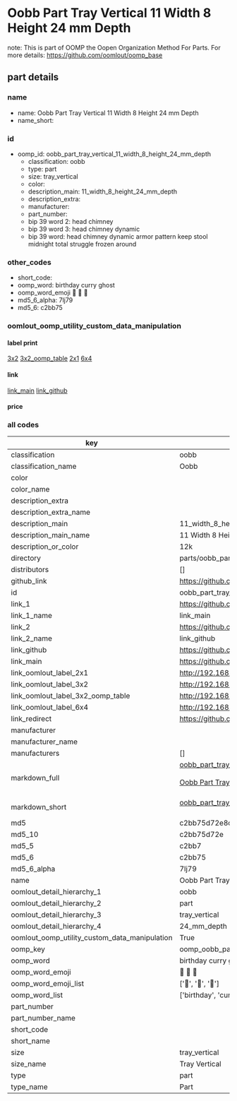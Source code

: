 # Oobb Part Tray Vertical 11 Width 8 Height 24 mm Depth  

note: This is part of OOMP the Oopen Organization Method For Parts. For more details: https://github.com/oomlout/oomp_base

##  part details
  







### name
* name: Oobb Part Tray Vertical 11 Width 8 Height 24 mm Depth
* name_short: 
### id
* oomp_id: oobb_part_tray_vertical_11_width_8_height_24_mm_depth
  * classification: oobb
  * type: part
  * size: tray_vertical
  * color: 
  * description_main: 11_width_8_height_24_mm_depth
  * description_extra: 
  * manufacturer: 
  * part_number: 
  * bip 39 word 2: head chimney
  * bip 39 word 3: head chimney dynamic
  * bip 39 word: head chimney dynamic armor pattern keep stool midnight total struggle frozen around

### other_codes
* short_code: 
* oomp_word: birthday curry ghost
* oomp_word_emoji :birthday: :curry: :ghost:
* md5_6_alpha: 7lj79
* md5_6: c2bb75






### oomlout_oomp_utility_custom_data_manipulation
#### label print
[3x2](http://192.168.1.245:1112/?label=oomp%207lj79)
[3x2_oomp_table](http://192.168.1.108:1112/?label=oomp%207lj79)
[2x1](http://192.168.1.242:1112/?label=oomp%207lj79)
[6x4](http://192.168.1.55:1112/?label=oomp%207lj79)    

#### link

[link_main](https://github.com/oomlout/oomlout_oomp_version_1_messy/tree/main/parts/oobb_part_tray_vertical_11_width_8_height_24_mm_depth) [link_github](https://github.com/oomlout/oomlout_oomp_version_1_messy/tree/main/parts/oobb_part_tray_vertical_11_width_8_height_24_mm_depth)                             

#### price







### all codes 
| key | value |  
| --- | --- |  
| classification | oobb |  
| classification_name | Oobb |  
| color |  |  
| color_name |  |  
| description_extra |  |  
| description_extra_name |  |  
| description_main | 11_width_8_height_24_mm_depth |  
| description_main_name | 11 Width 8 Height 24 mm Depth |  
| description_or_color | 12k |  
| directory | parts/oobb_part_tray_vertical_11_width_8_height_24_mm_depth |  
| distributors | [] |  
| github_link | https://github.com/oomlout/oomlout_oomp_part_src/tree/main/parts/oobb_part_tray_vertical_11_width_8_height_24_mm_depth |  
| id | oobb_part_tray_vertical_11_width_8_height_24_mm_depth |  
| link_1 | https://github.com/oomlout/oomlout_oomp_version_1_messy/tree/main/parts/oobb_part_tray_vertical_11_width_8_height_24_mm_depth |  
| link_1_name | link_main |  
| link_2 | https://github.com/oomlout/oomlout_oomp_version_1_messy/tree/main/parts/oobb_part_tray_vertical_11_width_8_height_24_mm_depth |  
| link_2_name | link_github |  
| link_github | https://github.com/oomlout/oomlout_oomp_version_1_messy/tree/main/parts/oobb_part_tray_vertical_11_width_8_height_24_mm_depth |  
| link_main | https://github.com/oomlout/oomlout_oomp_version_1_messy/tree/main/parts/oobb_part_tray_vertical_11_width_8_height_24_mm_depth |  
| link_oomlout_label_2x1 | http://192.168.1.242:1112/?label=oomp%207lj79 |  
| link_oomlout_label_3x2 | http://192.168.1.245:1112/?label=oomp%207lj79 |  
| link_oomlout_label_3x2_oomp_table | http://192.168.1.108:1112/?label=oomp%207lj79 |  
| link_oomlout_label_6x4 | http://192.168.1.55:1112/?label=oomp%207lj79 |  
| link_redirect | https://github.com/oomlout/oomlout_oomp_version_1_messy/tree/main/parts/oobb_part_tray_vertical_11_width_8_height_24_mm_depth |  
| manufacturer |  |  
| manufacturer_name |  |  
| manufacturers | [] |  
| markdown_full | [oobb_part_tray_vertical_11_width_8_height_24_mm_depth](none)<br>[](none)<br>[Oobb Part Tray Vertical 11 Width 8 Height 24 Mm Depth](none)<br><br> |  
| markdown_short | [oobb_part_tray_vertical_11_width_8_height_24_mm_depth](none)<br><br> |  
| md5 | c2bb75d72e8c7acde750a0be898a0350 |  
| md5_10 | c2bb75d72e |  
| md5_5 | c2bb7 |  
| md5_6 | c2bb75 |  
| md5_6_alpha | 7lj79 |  
| name | Oobb Part Tray Vertical 11 Width 8 Height 24 mm Depth |  
| oomlout_detail_hierarchy_1 | oobb |  
| oomlout_detail_hierarchy_2 | part |  
| oomlout_detail_hierarchy_3 | tray_vertical |  
| oomlout_detail_hierarchy_4 | 24_mm_depth |  
| oomlout_oomp_utility_custom_data_manipulation | True |  
| oomp_key | oomp_oobb_part_tray_vertical_11_width_8_height_24_mm_depth |  
| oomp_word | birthday curry ghost |  
| oomp_word_emoji | :birthday: :curry: :ghost: |  
| oomp_word_emoji_list | [':birthday:', ':curry:', ':ghost:'] |  
| oomp_word_list | ['birthday', 'curry', 'ghost'] |  
| part_number |  |  
| part_number_name |  |  
| short_code |  |  
| short_name |  |  
| size | tray_vertical |  
| size_name | Tray Vertical |  
| type | part |  
| type_name | Part |  
